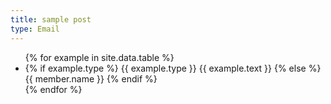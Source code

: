 ```yaml
---
title: sample post
type: Email
---
```


<ul>
{% for example in site.data.table %}
  <li>
    {% if example.type %}
      {{ example.type }} {{ example.text }}
    {% else %}
      {{ member.name }}
    {% endif %}
  </li>
{% endfor %}
</ul>

